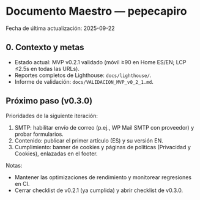 # Documento Maestro — pepecapiro

Fecha de última actualización: 2025-09-22

## 0. Contexto y metas
- Estado actual: MVP v0.2.1 validado (móvil ≥90 en Home ES/EN; LCP ≤2.5s en todas las URLs).
- Reportes completos de Lighthouse: `docs/lighthouse/`.
- Informe de validación: `docs/VALIDACION_MVP_v0_2_1.md`.

## Próximo paso (v0.3.0)
Prioridades de la siguiente iteración:
1) SMTP: habilitar envío de correo (p.ej., WP Mail SMTP con proveedor) y probar formularios.
2) Contenido: publicar el primer artículo (ES) y su versión EN.
3) Cumplimiento: banner de cookies y páginas de políticas (Privacidad y Cookies), enlazadas en el footer.

Notas:
- Mantener las optimizaciones de rendimiento y monitorear regresiones en CI.
- Cerrar checklist de v0.2.1 (ya cumplida) y abrir checklist de v0.3.0.
